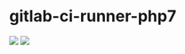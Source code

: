 # gitlab-ci-runner-php7

[![](https://images.microbadger.com/badges/version/edbizarro/gitlab-ci-runner-php7.svg)](http://microbadger.com/images/edbizarro/gitlab-ci-runner-php7 "Get your own version badge on microbadger.com") [![](https://images.microbadger.com/badges/image/edbizarro/gitlab-ci-runner-php7.svg)](http://microbadger.com/images/edbizarro/gitlab-ci-runner-php7 "Get your own image badge on microbadger.com")
